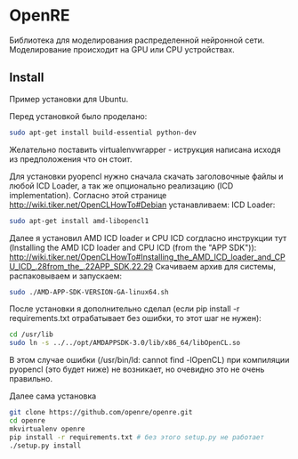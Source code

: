 # OpenRE

Библиотека для моделирования распределенной нейронной сети.
Моделирование происходит на GPU или CPU устройствах.

## Install

Пример установки для Ubuntu.

Перед установкой было проделано:
```bash
sudo apt-get install build-essential python-dev
```

Желательно поставить virtualenvwrapper - иструкция написана исходя из предположения что он стоит.

Для установки pyopencl нужно сначала скачать заголовочные файлы и любой ICD Loader, а так же опционально реализацию (ICD implementation).
Согласно этой странице http://wiki.tiker.net/OpenCLHowTo#Debian устанавливаем:
ICD Loader:
```bash
sudo apt-get install amd-libopencl1
```

Далее я установил AMD ICD loader и CPU ICD согдласно инструкции тут (Installing the AMD ICD loader and CPU ICD (from the "APP SDK")):
http://wiki.tiker.net/OpenCLHowTo#Installing_the_AMD_ICD_loader_and_CPU_ICD_.28from_the_.22APP_SDK.22.29
Скачиваем архив для системы, распаковываем и запускаем:
```bash
sudo ./AMD-APP-SDK-VERSION-GA-linux64.sh
```
После установки я дополнительно сделал (если pip install -r requirements.txt отрабатывает без ошибки, то этот шаг не нужен):
```bash
cd /usr/lib
sudo ln -s ../../opt/AMDAPPSDK-3.0/lib/x86_64/libOpenCL.so
```
В этом случае ошибки (/usr/bin/ld: cannot find -lOpenCL) при компиляции pyopencl (это будет ниже) не возникает, но очевидно это не очень правильно.

Далее сама установка
```bash
git clone https://github.com/openre/openre.git
cd openre
mkvirtualenv openre
pip install -r requirements.txt # без этого setup.py не работает
./setup.py install
```
